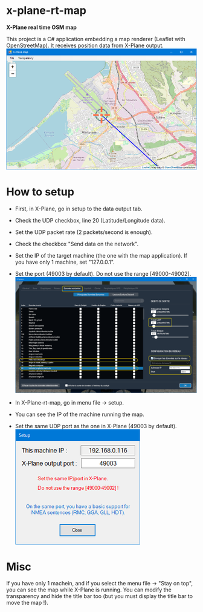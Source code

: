 # x-plane-rt-map
**X-Plane real time OSM map**

This project is a C# application embedding a map renderer (Leaflet with OpenStreetMap).
It receives position data from X-Plane output.
![](/doc/screenshot1.png)


# How to setup

* First, in X-Plane, go in setup to the data output tab.
* Check the UDP checkbox, line 20 (Latitude/Longitude data).
* Set the UDP packet rate (2 packets/second is enough).
* Check the checkbox "Send data on the network".
* Set the IP of the target machine (the one with the map application). If you have only 1 machine, set "127.0.0.1".
* Set the port (49003 by default). Do not use the range [49000-49002].
![](/doc/screenshot3.png)


* In X-Plane-rt-map, go in menu file -> setup.
* You can see the IP of the machine running the map.
* Set the same UDP port as the one in X-Plane (49003 by default).
![](/doc/screenshot2.png)

# Misc

If you have only 1 machein, and if you select the menu file -> "Stay on top", you can see the map while X-Plane is running.
You can modify the transparency and hide the title bar too (but you must display the title bar to move the map !).

